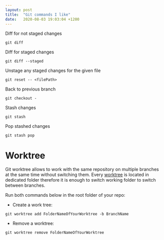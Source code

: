 ```yaml
---
layout: post
title:  "Git commands I like"
date:   2020-08-03 19:03:04 +1200
---
```



Diff for not staged changes
```
git diff
```

Diff for staged changes
```
git diff --staged
```

Unstage any staged changes for the given file
```
git reset -- <filePath>
```

Back to previous branch
```
git checkout -
```

Stash changes
```
git stash
```

Pop stashed changes
```
git stash pop
```

# Worktree

Git worktree allows to work with the same repository on multiple branches at the same time without switching them. Every [worktree](https://git-scm.com/docs/git-worktree) is located in dedicated folder therefore it is enough to switch working folder to switch between branches. 

Run both commands below in the root folder of your repo:
- Create a work tree:
  
```
git worktree add FolderNameOfYourWorktree -b BranchName
```

- Remove a worktree:
  
```
git worktree remove FolderNameOfYourWorktree
```
